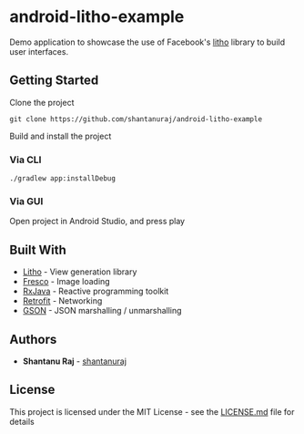 # android-litho-example

Demo application to showcase the use of Facebook's [litho](https://github.com/facebook/litho) library to build user interfaces.

## Getting Started

Clone the project

```shell
git clone https://github.com/shantanuraj/android-litho-example
```

Build and install the project

### Via CLI

```shell
./gradlew app:installDebug
```

### Via GUI

Open project in Android Studio, and press play

## Built With

* [Litho](https://github.com/facebook/litho)      - View generation library
* [Fresco](https://github.com/facebook/fresco)    - Image loading
* [RxJava](https://github.com/ReactiveX/RxJava)   - Reactive programming toolkit
* [Retrofit](https://github.com/square/retrofit)  - Networking
* [GSON](https://github.com/google/gson)          - JSON marshalling / unmarshalling

## Authors

* **Shantanu Raj** - [shantanuraj](https://github.com/shantanuraj)

## License

This project is licensed under the MIT License - see the [LICENSE.md](LICENSE.md) file for details
